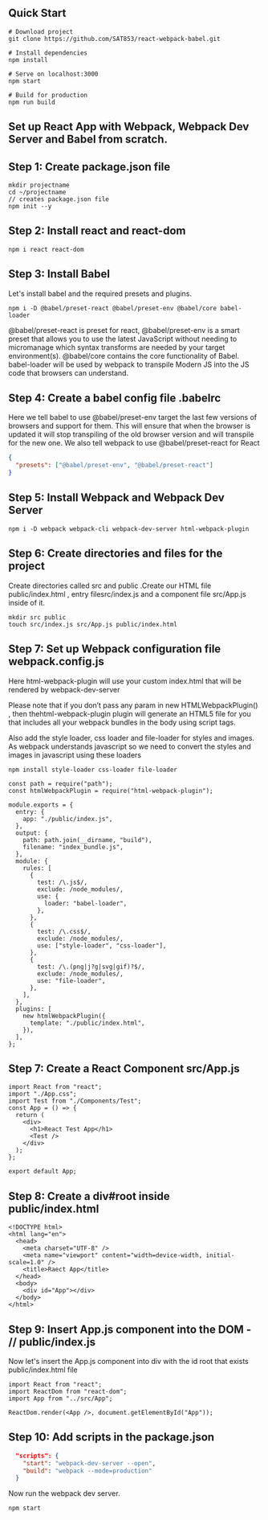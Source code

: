 ## Quick Start
```
# Download project
git clone https://github.com/SAT853/react-webpack-babel.git

# Install dependencies
npm install

# Serve on localhost:3000
npm start

# Build for production
npm run build
```

## Set up React App with Webpack, Webpack Dev Server and Babel from scratch.

## Step 1: Create package.json file

```
mkdir projectname
cd ~/projectname
// creates package.json file
npm init --y
```

## Step 2: Install react and react-dom

```
npm i react react-dom
```
## Step 3: Install Babel

Let's install babel and the required presets and plugins.

```
npm i -D @babel/preset-react @babel/preset-env @babel/core babel-loader
```

@babel/preset-react is preset for react,
@babel/preset-env is a smart preset that allows you to use the latest JavaScript without needing to micromanage which syntax transforms are needed by your target environment(s).
@babel/core contains the core functionality of Babel.
babel-loader will be used by webpack to transpile Modern JS into the JS code that browsers can understand.

## Step 4: Create a babel config file .babelrc

Here we tell babel to use @babel/preset-env target the last few versions of browsers and support for them. This will ensure that when the browser is updated it will stop transpiling of the old browser version and will transpile for the new one.
We also tell webpack to use @babel/preset-react for React

```json
{
  "presets": ["@babel/preset-env", "@babel/preset-react"]
}
```

## Step 5: Install Webpack and Webpack Dev Server

```
npm i -D webpack webpack-cli webpack-dev-server html-webpack-plugin
```

## Step 6: Create directories and files for the project

Create directories called src and public .Create our HTML file public/index.html , entry filesrc/index.js and a component file src/App.js inside of it.

```
mkdir src public
touch src/index.js src/App.js public/index.html
```

## Step 7: Set up Webpack configuration file webpack.config.js

Here html-webpack-plugin will use your custom index.html that will be rendered by webpack-dev-server

Please note that if you don’t pass any param in new HTMLWebpackPlugin() , then thehtml-webpack-plugin plugin will generate an HTML5 file for you that includes all your webpack bundles in the body using script tags.

Also add the style loader, css loader and file-loader for styles and images. As webpack understands javascript so we need to convert the styles and images in javascript using these loaders

```
npm install style-loader css-loader file-loader
```

```
const path = require("path");
const htmlWebpackPlugin = require("html-webpack-plugin");

module.exports = {
  entry: {
    app: "./public/index.js",
  },
  output: {
    path: path.join(__dirname, "build"),
    filename: "index_bundle.js",
  },
  module: {
    rules: [
      {
        test: /\.js$/,
        exclude: /node_modules/,
        use: {
          loader: "babel-loader",
        },
      },
      {
        test: /\.css$/,
        exclude: /node_modules/,
        use: ["style-loader", "css-loader"],
      },
      {
        test: /\.(png|j?g|svg|gif)?$/,
        exclude: /node_modules/,
        use: "file-loader",
      },
    ],
  },
  plugins: [
    new htmlWebpackPlugin({
      template: "./public/index.html",
    }),
  ],
};
```

## Step 7: Create a React Component src/App.js

```
import React from "react";
import "./App.css";
import Test from "./Components/Test";
const App = () => {
  return (
    <div>
      <h1>React Test App</h1>
      <Test />
    </div>
  );
};

export default App;
```

## Step 8: Create a div#root inside public/index.html

```
<!DOCTYPE html>
<html lang="en">
  <head>
    <meta charset="UTF-8" />
    <meta name="viewport" content="width=device-width, initial-scale=1.0" />
    <title>Raect App</title>
  </head>
  <body>
    <div id="App"></div>
  </body>
</html>
```

## Step 9: Insert App.js component into the DOM - // public/index.js

Now let's insert the App.js component into div with the id root that exists public/index.html file

```
import React from "react";
import ReactDom from "react-dom";
import App from "../src/App";

ReactDom.render(<App />, document.getElementById("App"));

```

## Step 10: Add scripts in the package.json

```json
  "scripts": {
    "start": "webpack-dev-server --open",
    "build": "webpack --mode=production"
  }

```

Now run the webpack dev server.

```
npm start
```

